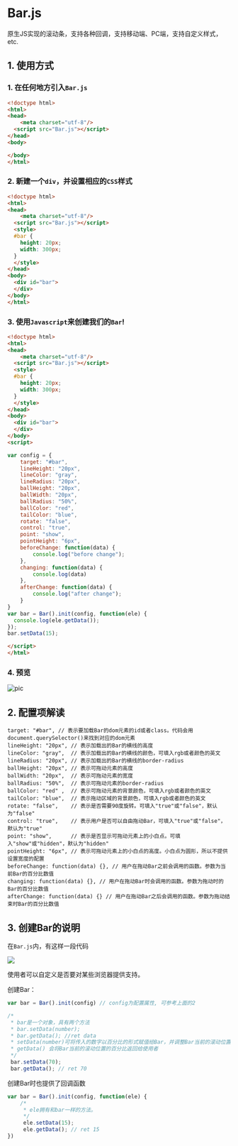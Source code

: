 # Bar.js
原生JS实现的滚动条，支持各种回调，支持移动端、PC端，支持自定义样式，etc.

## 1. 使用方式

### 1. 在任何地方引入`Bar.js `
```html
<!doctype html>
<html>
<head>
	<meta charset="utf-8"/>
  <script src="Bar.js"></script>
</head>
<body>

</body>
</html>
```
### 2. 新建一个`div`，并设置相应的`CSS`样式
```html
<!doctype html>
<html>
<head>
	<meta charset="utf-8"/>
  <script src="Bar.js"></script>
  <style>
  #bar {
    height: 20px;
    width: 300px;
  }
  </style>
</head>
<body>
  <div id="bar">
  </div>
</body>
</html>
```
### 3. 使用`Javascript`来创建我们的`Bar`!
```html
<!doctype html>
<html>
<head>
	<meta charset="utf-8"/>
  <script src="Bar.js"></script>
  <style>
  #bar {
    height: 20px;
    width: 300px;
  }
  </style>
</head>
<body>
  <div id="bar">
  </div>
</body>
<script>

var config = {
    target: "#bar",
    lineHeight: "20px",
    lineColor: "gray",
    lineRadius: "20px",
    ballHeight: "20px",
    ballWidth: "20px",
    ballRadius: "50%",
    ballColor: "red",
    tailColor: "blue",
    rotate: "false",
    control: "true", 
    point: "show", 
    pointHeight: "6px",
    beforeChange: function(data) {
        console.log("before change");
    },
    changing: function(data) {
        console.log(data)
    },
    afterChange: function(data) {
        console.log("after change");
    }
}
var bar = Bar().init(config, function(ele) {
  console.log(ele.getData());
});
bar.setData(15);

</script>
</html>
```

### 4. 预览
![pic](https://image.hduzplus.xyz/image/1488466252472.png)

## 2. 配置项解读
```
target: "#bar", // 表示要加载Bar的dom元素的id或者class。代码会用document.querySelector()来找到对应的dom元素
lineHeight: "20px", // 表示加载出的Bar的横线的高度
lineColor: "gray",  // 表示加载出的Bar的横线的颜色，可填入rgb或者颜色的英文
lineRadius: "20px", // 表示加载出的Bar的横线的border-radius
ballHeight: "20px", // 表示可拖动元素的高度
ballWidth: "20px",  // 表示可拖动元素的宽度
ballRadius: "50%",  // 表示可拖动元素的border-radius
ballColor: "red" ,  // 表示可拖动元素的背景颜色，可填入rgb或者颜色的英文
tailColor: "blue",  // 表示拖动区域的背景颜色，可填入rgb或者颜色的英文
rotate: "false",    // 表示是否需要90度旋转。可填入"true"或"false"，默认为"false"
control: "true",    // 表示用户是否可以自由拖动Bar，可填入"true"或"false"，默认为"true"
point: "show",      // 表示是否显示可拖动元素上的小白点。可填入"show"或"hidden"，默认为"hidden"
pointHeight: "6px", // 表示可拖动元素上的小白点的高度。小白点为圆形，所以不提供设置宽度的配置
beforeChange: function(data) {}, // 用户在拖动Bar之前会调用的函数。参数为当前Bar的百分比数值
changing: function(data) {}, // 用户在拖动Bar时会调用的函数。参数为拖动时的Bar的百分比数值
afterChange: function(data) {} // 用户在拖动Bar之后会调用的函数。参数为拖动结束时Bar的百分比数值
```

## 3. 创建Bar的说明
在`Bar.js`内，有这样一段代码

![](https://image.hduzplus.xyz/image/1488466908098.png)

使用者可以自定义是否要对某些浏览器提供支持。

创建Bar：
```javascript
var bar = Bar().init(config) // config为配置属性, 可参考上面的2

/* 
 * bar是一个对象，具有两个方法
 * bar.setData(number);
 * bar.getData(); //ret data
 * setData(number)可将传入的数字以百分比的形式赋值给Bar，并调整Bar当前的滚动位置，之后会调用afterChange()方法
 * getData() 会将Bar当前的滚动位置的百分比返回给使用者
 */
 bar.setData(70);
 bar.getData(); // ret 70
```

创建Bar时也提供了回调函数
```javascript
var bar = Bar().init(config, function(ele) {
	/*
	 * ele拥有和bar一样的方法。
	 */
	 ele.setData(15);
	 ele.getData(); // ret 15
})
```